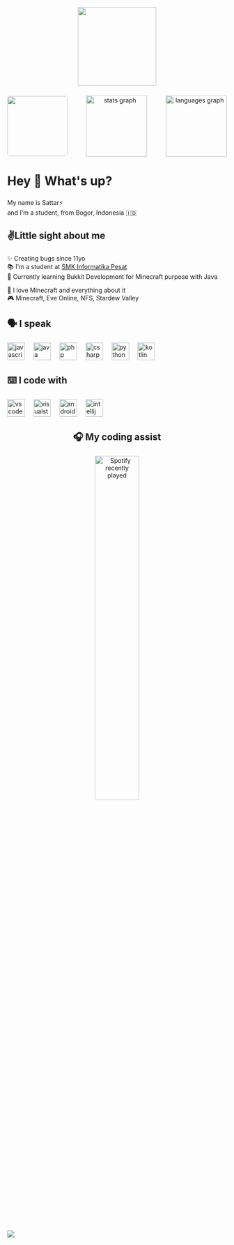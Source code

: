 <div align="center">
  <img height="180" src="/aboutme/shaaa.png"  />
</div>

###

<div align="center" style="display: flex; justify-content: space-between;">
<img style="margin-top: 1px; border-radius: 5px;" height="138" src="/aboutme/cars.gif"/>
  <img src="https://github-readme-stats.vercel.app/api?username=SatuSattr&show_icons=true&theme=omni&hide_border=true" height="140" alt="stats graph"/>
  <img src="https://github-readme-stats.vercel.app/api/top-langs/?username=SatuSattr&theme=dark&show_icons=true&hide_border=true&layout=compact" height="140" alt="languages graph"  />
 </div>
  
###

<h1 align="left">Hey 👋 What's up?</h1>

###

<p align="left">My name is Sattar⚡<br>and I'm a student, from Bogor, Indonesia 🇮🇩</p>

###

<h2 align="left">✌️Little sight about me</h2>

###

<div>
        <p align="left">
        ✨ Creating bugs since 11yo<br>
        📚 I'm a student at <a href="https://smkpesat.sch.id/" target="_blank" rel="noopener noreferrer">SMK Informatika Pesat</a><br>
        🎯 Currently learning Bukkit Development for Minecraft purpose with Java
        </p>
        <p align="left">
        🎲 I love Minecraft and everything about it<br>
        🎮 Minecraft, Eve Online, NFS, Stardew Valley
        </p>
<!--         <a href="https://github.com/SattrFev"> Pixle Networks -->

</div>

###

<h2 align="left">🗣 I speak️</h2>

###

<div align="left">
  <img src="https://cdn.jsdelivr.net/gh/devicons/devicon/icons/javascript/javascript-original.svg" height="40" alt="javascript logo"  />
  <img width="12" />
  <img src="https://cdn.jsdelivr.net/gh/devicons/devicon/icons/java/java-original.svg" height="40" alt="java logo"  />
  <img width="12" />
  <img src="https://cdn.jsdelivr.net/gh/devicons/devicon/icons/php/php-original.svg" height="40" alt="php logo"  />
  <img width="12" />
  <img src="https://cdn.jsdelivr.net/gh/devicons/devicon/icons/csharp/csharp-original.svg" height="40" alt="csharp logo"  />
  <img width="12" />
  <img src="https://cdn.jsdelivr.net/gh/devicons/devicon/icons/python/python-original.svg" height="40" alt="python logo"  />
  <img width="12" />
  <img src="https://cdn.jsdelivr.net/gh/devicons/devicon/icons/kotlin/kotlin-original.svg" height="40" alt="kotlin logo"  />
</div>

###

<h2 align="left">⌨️ I code with</h2>

###

<div align="left">
  <img src="https://cdn.jsdelivr.net/gh/devicons/devicon/icons/vscode/vscode-original.svg" height="40" alt="vscode logo"  />
  <img width="12" />
  <img src="https://cdn.jsdelivr.net/gh/devicons/devicon/icons/visualstudio/visualstudio-plain.svg" height="40" alt="visualstudio logo"  />
   <img width="12" />
  <img src="https://cdn.jsdelivr.net/gh/devicons/devicon/icons/androidstudio/androidstudio-original.svg" height="40" alt="androidstudio logo"  />
  <img width="12" />
  <img src="https://cdn.jsdelivr.net/gh/devicons/devicon/icons/intellij/intellij-original.svg" height="40" alt="intellij logo"  />
</div>

###

<h2 align="center">🎧 My coding assist</h2>

###

<div align="center">
  <a href="https://open.spotify.com/user/cw4utmm9fok8bjujngfbpgo5e">
    <img src="https://spotify-recently-played-readme.vercel.app/api?user=cw4utmm9fok8bjujngfbpgo5e&count=5" alt="Spotify recently played" width="45%"/>
  </a>
</div>

###

![](https://komarev.com/ghpvc/?username=SattrFev&color=ff69b4&style=flat-square&label=Visitor)

<!-- kaubermasalahjiwaakupunradagila -->
